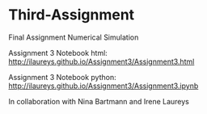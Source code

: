 # Third-Assignment
Final Assignment Numerical Simulation

Assignment 3 Notebook html: 
http://ilaureys.github.io/Assignment3/Assignment3.html

Assignment 3 Notebook python: 
http://ilaureys.github.io/Assignment3/Assignment3.ipynb

In collaboration with Nina Bartmann and Irene Laureys

